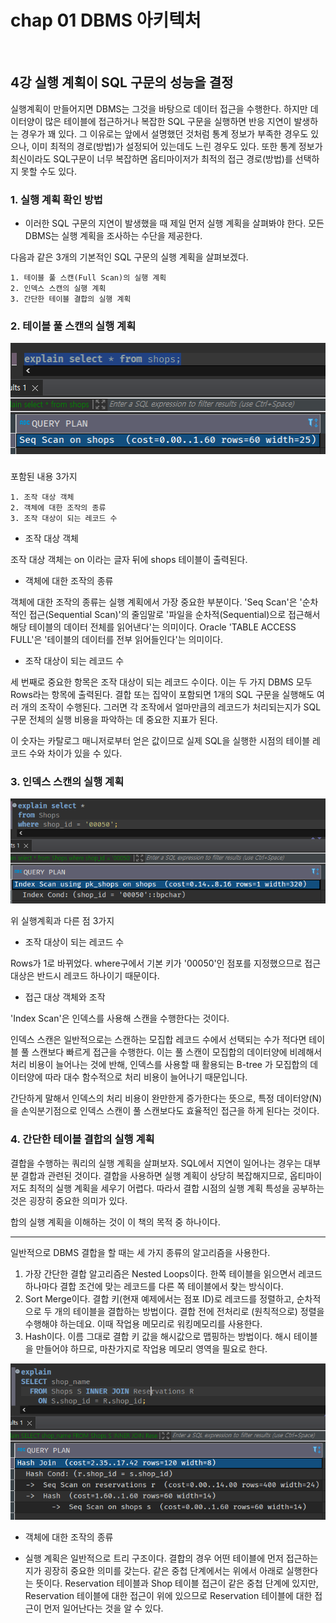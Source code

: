 # chap 01 DBMS 아키텍처

<br>

## 4강 실행 계획이 SQL 구문의 성능을 결정

실행계획이 만들어지면 DBMS는 그것을 바탕으로 데이터 접근을 수행한다. 하지만 데이터양이 많은 테이블에 접근하거나 복잡한 SQL 구문을 실행하면 반응 지연이 발생하는 경우가 꽤 있다.
그 이유로는 앞에서 설명했던 것처럼 통계 정보가 부족한 경우도 있으나, 이미 최적의 경로(방법)가 설정되어 있는데도 느린 경우도 있다. 또한 통계 정보가 최신이라도 SQL구문이 너무 복잡하면 옵티마이저가 최적의 접근 경로(방법)를 선택하지 못할 수도 있다.

### 1. 실행 계획 확인 방법

- 이러한 SQL 구문의 지연이 발생했을 때 제일 먼저 실행 계획을 살펴봐야 한다. 모든 DBMS는 실행 계획을 조사하는 수단을 제공한다.

다음과 같은 3개의 기본적인 SQL 구문의 실행 계획을 살펴보겠다.

    1. 테이블 풀 스캔(Full Scan)의 실행 계획
    2. 인덱스 스캔의 실행 계획
    3. 간단한 테이블 결합의 실행 계획

### 2. 테이블 풀 스캔의 실행 계획

![테이블 풀 스캔의 실행계획](./img/chap01_1.png)

포함된 내용 3가지

    1. 조작 대상 객체
    2. 객체에 대한 조작의 종류
    3. 조작 대상이 되는 레코드 수

- 조작 대상 객체

조작 대상 객체는 on 이라는 글자 뒤에 shops 테이블이 출력된다.

- 객체에 대한 조작의 종류

객체에 대한 조작의 종류는 실행 계획에서 가장 중요한 부분이다. 'Seq Scan'은 '순차적인 접근(Sequential Scan)'의 줄임말로 '파일을 순차적(Sequential)으로 접근해서 해당 테이블의 데이터 전체를 읽어낸다'는 의미이다.
Oracle 'TABLE ACCESS FULL'은 '테이블의 데이터를 전부 읽어들인다'는 의미이다.

- 조작 대상이 되는 레코드 수

세 번째로 중요한 항목은 조작 대상이 되는 레코드 수이다. 이는 두 가지 DBMS 모두 Rows라는 항목에 출력된다. 결합 또는 집약이 포함되면 1개의 SQL 구문을 실행해도 여러 개의 조작이 수행된다. 그러면 각 조작에서 얼마만큼의 레코드가 처리되는지가 SQL 구문 전체의 실행 비용을 파악하는 데 중요한 지표가 된다.

이 숫자는 카탈로그 매니저로부터 얻은 값이므로 실제 SQL을 실행한 시점의 테이블 레코드 수와 차이가 있을 수 있다.

### 3. 인덱스 스캔의 실행 계획

![인덱스 스캔의 실행계획](./img/chap01_2.png)

위 실행계획과 다른 점 3가지

- 조작 대상이 되는 레코드 수

Rows가 1로 바뀌었다. where구에서 기본 키가 '00050'인 점포를 지정했으므로 접근 대상은 반드시 레코드 하나이기 때문이다.

- 접근 대상 객체와 조작

'Index Scan'은 인덱스를 사용해 스캔을 수행한다는 것이다.

인덱스 스캔은 일반적으로는 스캔하는 모집합 레코드 수에서 선택되는 수가 적다면 테이블 풀 스캔보다 빠르게 접근을 수행한다. 이는 풀 스캔이 모집합의 데이터양에 비례해서 처리 비용이 늘어나는 것에 반해, 인덱스를 사용할 때 활용되는 B-tree 가 모집합의 데이터양에 따라 대수 함수적으로 처리 비용이 늘어나기 때문입니다.

간단하게 말해서 인덱스의 처리 비용이 완만한게 증가한다는 뜻으로, 특정 데이터양(N)을 손익분기점으로 인덱스 스캔이 풀 스캔보다도 효율적인 접근을 하게 된다는 것이다.

### 4. 간단한 테이블 결합의 실행 계획

결합을 수행하는 쿼리의 실행 계획을 살펴보자. SQL에서 지연이 일어나는 경우는 대부분 결합과 관련된 것이다.
결합을 사용하면 실행 계획이 상당히 복잡해지므로, 옵티마이저도 최적의 실행 계획을 세우기 어렵다. 따라서 결합 시점의 실행 계획 특성을 공부하는 것은 굉장히 중요한 의미가 있다.

합의 실행 계획을 이해하는 것이 이 책의 목적 중 하나이다.

<hr>

일반적으로 DBMS 결합을 할 때는 세 가지 종류의 알고리즘을 사용한다.

1. 가장 간단한 결합 알고리즘은 Nested Loops이다. 한쪽 테이블을 읽으면서 레코드 하나마다 결합 조건에 맞는 레코드를 다른 쪽 테이블에서 찾는 방식이다.
2. Sort Merge이다. 결합 키(현재 예제에서는 점포 ID)로 레코드를 정렬하고, 순차적으로 두 개의 테이블을 결합하는 방법이다. 결합 전에 전처리로 (원칙적으로) 정렬을 수행해야 하는데요. 이때 작업용 메모리로 워킹메모리를 사용한다.
3. Hash이다. 이름 그대로 결합 키 값을 해시값으로 맵핑하는 방법이다. 해시 테이블을 만들어야 하므로, 마찬가지로 작업용 메모리 영역을 필요로 한다.

![테이블 결합의 실행계획](./img/chap01_3.png)

- 객체에 대한 조작의 종류

* 실행 계획은 일반적으로 트리 구조이다. 결합의 경우 어떤 테이블에 먼저 접근하는지가 굉장히 중요한 의미를 갖는다. 같은 중첩 단계에서는 위에서 아래로 실행한다는 뜻이다. Reservation 테이블과 Shop 테이블 접근이 같은 중첩 단계에 있지만, Reservation 테이블에 대한 접근이 위에 있으므로 Reservation 테이블에 대한 접근이 먼저 일어난다는 것을 알 수 있다.
